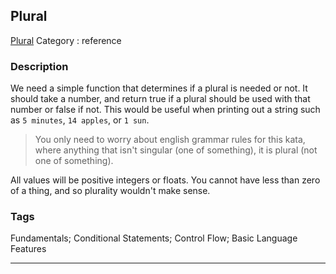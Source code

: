 ## Plural
[Plural](https://www.codewars.com/kata/plural)
Category : reference

### Description
We need a simple function that determines if a plural is needed or not. It should take a number, and return true if a plural should be used with that number or false if not. This would be useful when printing out a string such as `5 minutes`, `14 apples`, or `1 sun`. 

> You only need to worry about english grammar rules for this kata, where anything that isn't singular (one of something), it is plural (not one of something).

All values will be positive integers or floats. You cannot have less than zero of a thing, and so plurality wouldn't make sense.

### Tags
Fundamentals; Conditional Statements; Control Flow; Basic Language Features

- - -
